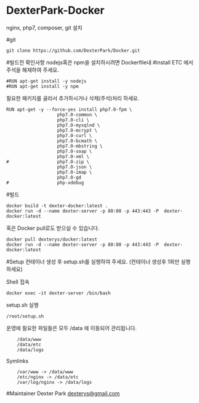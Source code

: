 # DexterPark-Docker
nginx, php7, composer, git 설치

#git
```
git clone https://github.com/DexterPark/Docker.git
```

#빌드전 확인사항
nodejs혹은 npm을 설치하시려면 Dockerfile내 #install ETC 에서 주석을 해재하여 주세요.
```
#RUN apt-get install -y nodejs
#RUN apt-get install -y npm
```

필요한 패키지를 골라서 추가하시거나 삭제(주석)처리 하세요.
```
RUN apt-get -y --force-yes install php7.0-fpm \
				   php7.0-common \
				   php7.0-cli \
				   php7.0-mysqlnd \
				   php7.0-mcrypt \
				   php7.0-curl \
				   php7.0-bcmath \
				   php7.0-mbstring \
				   php7.0-soap \
				   php7.0-xml \
#				   php7.0-zip \
				   php7.0-json \
				   php7.0-imap \
				   php7.0-gd 
#				   php-xdebug 
```

#빌드
```
docker build -t dexter-docker:latest .
docker run -d --name dexter-server -p 80:80 -p 443:443 -P  dexter-docker:latest
```
혹은 Docker pull로도 받으실 수 있습니다.
```
docker pull dexterys/docker:latest
docker run -d --name dexter-server -p 80:80 -p 443:443 -P  dexter-docker:latest
```


#Setup
컨테이너 생성 후 setup.sh를 실행하여 주세요. 
(컨테이너 생성후 1회만 실행하세요)

Shell 접속
```
docker exec -it dexter-server /bin/bash

```
setup.sh 실행
```
/root/setup.sh
```

운영에 필요한 파일들은 모두 /data 에 이동되어 관리됩니다.
```
    /data/www
    /data/etc
    /data/logs
```
Symlinks
```
    /var/www -> /data/www
    /etc/nginx -> /data/etc
    /var/log/nginx -> /data/logs
```



#Maintainer
Dexter Park <dexterys@gmail.com>
